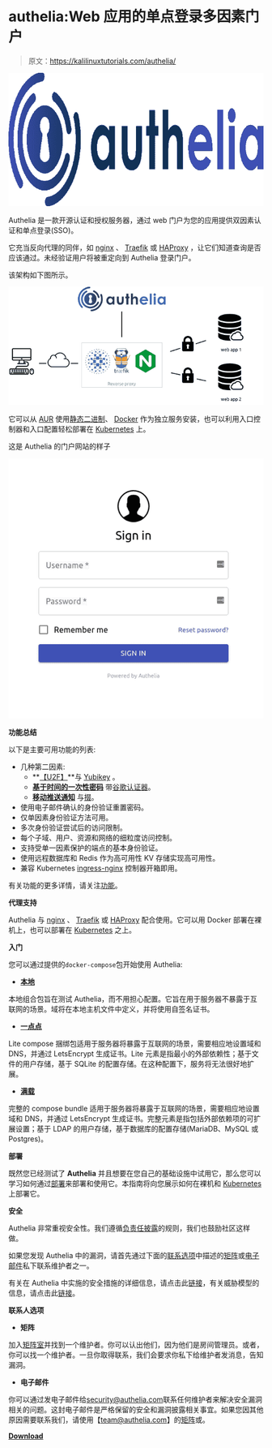 # authelia:Web 应用的单点登录多因素门户

> 原文：<https://kalilinuxtutorials.com/authelia/>

[![Authelia : The Single Sign-On Multi-Factor Portal For Web Apps](img/bf3620de5370aef29593fba38ba683ec.png "Authelia : The Single Sign-On Multi-Factor Portal For Web Apps")](https://1.bp.blogspot.com/-QL8YJU50F5Q/XrQJ_R96NUI/AAAAAAAAGMk/2uQwO_id0mgfUX--0Q70RlEtjr1H0j__wCLcBGAsYHQ/s1600/Authelia%25281%2529.png)

Authelia 是一款开源认证和授权服务器，通过 web 门户为您的应用提供双因素认证和单点登录(SSO)。

它充当反向代理的同伴，如 [nginx](https://www.nginx.com/) 、 [Traefik](https://traefik.io/) 或 [HAProxy](https://www.haproxy.org/) ，让它们知道查询是否应该通过。未经验证用户将被重定向到 Authelia 登录门户。

该架构如下图所示。

![](img/78bdb9084d958aba7888c98e1b54c9e3.png)

它可以从 [AUR](https://aur.archlinux.org/packages/authelia/) 使用[静态二进制](https://github.com/authelia/authelia/releases/latest)、 [Docker](https://docker.com/) 作为独立服务安装，也可以利用入口控制器和入口配置轻松部署在 [Kubernetes](https://kubernetes.io/) 上。

这是 Authelia 的门户网站的样子

![](img/c3255a57c4126dabf4bcfc9d8904da60.png)

**功能总结**

以下是主要可用功能的列表:

*   几种第二因素:
    *   **[【U2F】](https://docs.authelia.com/features/2fa/security-key)**与 [Yubikey](https://www.yubico.com/products/yubikey-hardware/yubikey4/) 。
    *   **[基于时间的一次性密码](https://docs.authelia.com/features/2fa/one-time-password)** 带[谷歌认证器](https://play.google.com/store/apps/details?id=com.google.android.apps.authenticator2&hl=en)。
    *   **[移动推送通知](https://docs.authelia.com/features/2fa/push-notifications)** 与[掇](https://duo.com/)。
*   使用电子邮件确认的身份验证重置密码。
*   仅单因素身份验证方法可用。
*   多次身份验证尝试后的访问限制。
*   每个子域、用户、资源和网络的细粒度访问控制。
*   支持受单一因素保护的端点的基本身份验证。
*   使用远程数据库和 Redis 作为高可用性 KV 存储实现高可用性。
*   兼容 Kubernetes [ingress-nginx](https://github.com/kubernetes/ingress-nginx) 控制器开箱即用。

有关功能的更多详情，请关注[功能](https://docs.authelia.com/features/)。

**代理支持**

Authelia 与 [nginx](https://www.nginx.com/) 、 [Traefik](https://traefik.io/) 或 [HAProxy](https://www.haproxy.org/) 配合使用。它可以用 Docker 部署在裸机上，也可以部署在 [Kubernetes](https://kubernetes.io/) 之上。

**入门**

您可以通过提供的`docker-compose`包开始使用 Authelia:

*   [**本地**](https://docs.authelia.com/getting-started)

本地组合包旨在测试 Authelia，而不用担心配置。它旨在用于服务器不暴露于互联网的场景。域将在本地主机文件中定义，并将使用自签名证书。

*   [**一点点**](https://docs.authelia.com/deployment/deployment-lite)

Lite compose 捆绑包适用于服务器将暴露于互联网的场景，需要相应地设置域和 DNS，并通过 LetsEncrypt 生成证书。Lite 元素是指最小的外部依赖性；基于文件的用户存储，基于 SQLite 的配置存储。在这种配置下，服务将无法很好地扩展。

*   [**满载**](https://docs.authelia.com/deployment/deployment-ha)

完整的 compose bundle 适用于服务器将暴露于互联网的场景，需要相应地设置域和 DNS，并通过 LetsEncrypt 生成证书。完整元素是指包括外部依赖项的可扩展设置；基于 LDAP 的用户存储，基于数据库的配置存储(MariaDB、MySQL 或 Postgres)。

**部署**

既然您已经测试了 **Authelia** 并且想要在您自己的基础设施中试用它，那么您可以学习如何通过[部署](https://docs.authelia.com/deployment/deployment-ha)来部署和使用它。本指南将向您展示如何在裸机和 [Kubernetes](https://kubernetes.io/) 上部署它。

**安全**

Authelia 非常重视安全性。我们遵循[负责任披露](https://en.wikipedia.org/wiki/Responsible_disclosure)的规则，我们也鼓励社区这样做。

如果您发现 Authelia 中的漏洞，请首先通过下面的[联系选项](https://github.com/authelia/authelia#contact-options)中描述的[矩阵](https://github.com/authelia/authelia#matrix)或[电子邮件](https://github.com/authelia/authelia#email)私下联系维护者之一。

有关在 Authelia 中实施的安全措施的详细信息，请点击此[链接](https://docs.authelia.com/security/measures.html)，有关威胁模型的信息，请点击此[链接](https://docs.authelia.com/security/threat-model.html)。

**联系人选项**

*   **矩阵**

加入[矩阵室](https://riot.im/app/#/room/#authelia:matrix.org)并找到一个维护者。你可以认出他们，因为他们是房间管理员。或者，你可以找一个维护者。一旦你取得联系，我们会要求你私下给维护者发消息，告知漏洞。

*   **电子邮件**

你可以通过发电子邮件给[security@authelia.com](mailto:security@authelia.com)联系任何维护者来解决安全漏洞相关的问题。这封电子邮件是严格保留的安全和漏洞披露相关事宜。如果您因其他原因需要联系我们，请使用【team@authelia.com】的[矩阵](https://github.com/authelia/authelia#matrix)或。

[**Download**](https://github.com/authelia/authelia)